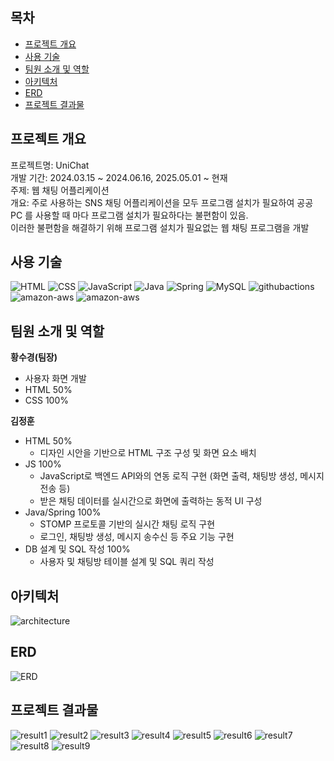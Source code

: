 ## 목차

- [프로젝트 개요](#프로젝트-개요)
- [사용 기술](#사용-기술)
- [팀원 소개 및 역할](#팀원-소개-및-역할)
- [아키텍처](#아키텍처)
- [ERD](#ERD)
- [프로젝트 결과물](#프로젝트-결과물)

## 프로젝트 개요
프로젝트명: UniChat <br>
개발 기간: 2024.03.15 ~ 2024.06.16, 2025.05.01 ~ 현재 <br>
주제: 웹 채팅 어플리케이션 <br>
개요: 주로 사용하는 SNS 채팅 어플리케이션을 모두 프로그램 설치가 필요하여 공공 PC 를 사용할 때 마다 프로그램 설치가 필요하다는 불편함이 있음. <br>
이러한 불편함을 해결하기 위해 프로그램 설치가 필요없는 웹 채팅 프로그램을 개발 <br>

## 사용 기술
![HTML](https://img.shields.io/badge/HTML5-E34F26?style=flat-square&logo=html5&logoColor=white)
![CSS](https://img.shields.io/badge/CSS3-1572B6?style=flat-square&logo=css3&logoColor=white)
![JavaScript](https://img.shields.io/badge/JavaScript-F7DF1E?style=flat-square&logo=javascript&logoColor=black)
![Java](https://img.shields.io/badge/java-%23ED8B00.svg?style=flat-square&logo=openjdk&logoColor=white)
![Spring](https://img.shields.io/badge/Spring-6DB33F?style=flat-square&logo=Spring&logoColor=white)
![MySQL](https://img.shields.io/badge/MySQL-4479A1?style=flat-square&logo=MySQL&logoColor=white)
![githubactions](https://img.shields.io/badge/github%20actions-%232671E5?style=flat-square&logo=githubactions&logoColor=white)
![amazon-aws](https://img.shields.io/badge/AWS%20EC2-%23FF9900?style=flat-square&logo=amazon-aws&logoColor=white)
![amazon-aws](https://img.shields.io/badge/AWS%20S3-6DB33F?style=flat-square&logo=amazon-aws&logoColor=white)

## 팀원 소개 및 역할

**황수경(팀장)**<br>
- 사용자 화면 개발
- HTML 50%
- CSS 100%

**김정훈**<br>
- HTML 50%
  - 디자인 시안을 기반으로 HTML 구조 구성 및 화면 요소 배치
- JS 100%
  - JavaScript로 백엔드 API와의 연동 로직 구현 (화면 출력, 채팅방 생성, 메시지 전송 등)
  - 받은 채팅 데이터를 실시간으로 화면에 출력하는 동적 UI 구성
- Java/Spring 100%
  - STOMP 프로토콜 기반의 실시간 채팅 로직 구현
  - 로그인, 채팅방 생성, 메시지 송수신 등 주요 기능 구현
- DB 설계 및 SQL 작성 100%
  - 사용자 및 채팅방 테이블 설계 및 SQL 쿼리 작성

## 아키텍처
![architecture](https://github.com/Hoon1999/hoon1999.github.io/blob/main/assets/img/etc/Unichat/architecture_v1.png?raw=true)

## ERD
![ERD](https://github.com/Hoon1999/hoon1999.github.io/blob/main/assets/img/etc/Unichat/erd_v1.png?raw=true)

## 프로젝트 결과물
![result1](https://github.com/Hoon1999/hoon1999.github.io/blob/main/assets/img/etc/knung/result_1.jpeg?raw=true)
![result2](https://github.com/Hoon1999/hoon1999.github.io/blob/main/assets/img/etc/knung/result_2.jpeg?raw=true)
![result3](https://github.com/Hoon1999/hoon1999.github.io/blob/main/assets/img/etc/knung/result_3.jpeg?raw=true)
![result4](https://github.com/Hoon1999/hoon1999.github.io/blob/main/assets/img/etc/knung/result_4.jpeg?raw=true)
![result5](https://github.com/Hoon1999/hoon1999.github.io/blob/main/assets/img/etc/knung/result_5.jpeg?raw=true)
![result6](https://github.com/Hoon1999/hoon1999.github.io/blob/main/assets/img/etc/knung/result_6.jpeg?raw=true)
![result7](https://github.com/Hoon1999/hoon1999.github.io/blob/main/assets/img/etc/knung/result_7.jpeg?raw=true)
![result8](https://github.com/Hoon1999/hoon1999.github.io/blob/main/assets/img/etc/knung/result_8.jpeg?raw=true)
![result9](https://github.com/Hoon1999/hoon1999.github.io/blob/main/assets/img/etc/knung/result_9.jpeg?raw=true)
